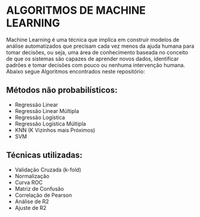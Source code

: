 # ALGORITMOS DE MACHINE LEARNING
Machine Learning é uma técnica que implica em construir modelos de análise automatizados que precisam cada vez menos da ajuda humana para tomar decisões, ou seja, uma área de conhecimento baseada no conceito de que os sistemas são capazes de aprender novos dados, identificar padrões e tomar decisões com pouco ou nenhuma intervenção humana. Abaixo segue Algoritmos encontrados neste repositório:
## Métodos não probabilísticos:
 - Regressão Linear
 - Regressão Linear Múltipla
 - Regressão Logística
 - Regressão Logística Múltipla
 - KNN (K Vizinhos mais Próximos)
 - SVM

## Técnicas utilizadas:
 - Validação Cruzada (k-fold)
 - Normalização
 - Curva ROC
 - Matriz de Confusão
 - Correlação de Pearson
 - Análise de R2
 - Ajuste de R2
